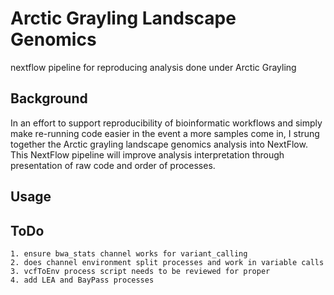 # Arctic Grayling Landscape Genomics

nextflow pipeline for reproducing analysis done under Arctic Grayling

## Background

In an effort to support reproducibility of bioinformatic workflows and simply make re-running code easier in the event a more samples come in, 
I strung together the Arctic grayling landscape genomics analysis into NextFlow. This NextFlow pipeline will improve 
analysis interpretation through presentation of raw code and order of processes. 

## Usage


## ToDo

    1. ensure bwa_stats channel works for variant_calling
    2. does channel environment split processes and work in variable calls
    3. vcfToEnv process script needs to be reviewed for proper
    4. add LEA and BayPass processes
